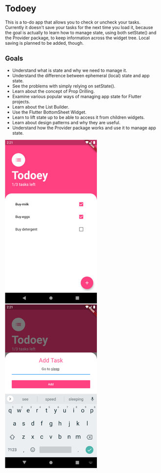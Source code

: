 # Todoey

This is a to-do app that allows you to check or uncheck your tasks. Currently it doesn't save your tasks for the next time you load it, because the goal is actually to learn how to manage state, using both setState() and the Provider package, to keep information across the widget tree.  Local saving is planned to be added, though.

## Goals

- Understand what is state and why we need to manage it.
- Understand the difference between ephemeral (local) state and app state.
- See the problems with simply relying on setState().
- Learn about the concept of Prop Drilling.
- Examine various popular ways of managing app state for Flutter projects.
- Learn about the List Builder.
- Use the Flutter BottomSheet Widget.
- Learn to lift state up to be able to access it from children widgets.
- Learn about design patterns and why they are useful.
- Understand how the Provider package works and use it to manage app state.

<img src="/resources/todoey_1.png" alt="Todoey Screenshot 1" width="300"/> <img src="/resources/todoey_2.png" alt="Todoey Screenshot 2" width="300"/>